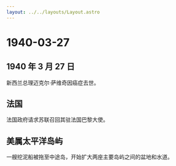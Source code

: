 ```yaml
---
layout: ../../layouts/Layout.astro
---
```


# 1940-03-27

## 1940 年 3 月 27 日

新西兰总理迈克尔·萨维奇因癌症去世。

## 法国

法国政府请求苏联召回其驻法国巴黎大使。

## 美属太平洋岛屿

一艘挖泥船被拖至中途岛，开始扩大两座主要岛屿之间的盆地和水道。